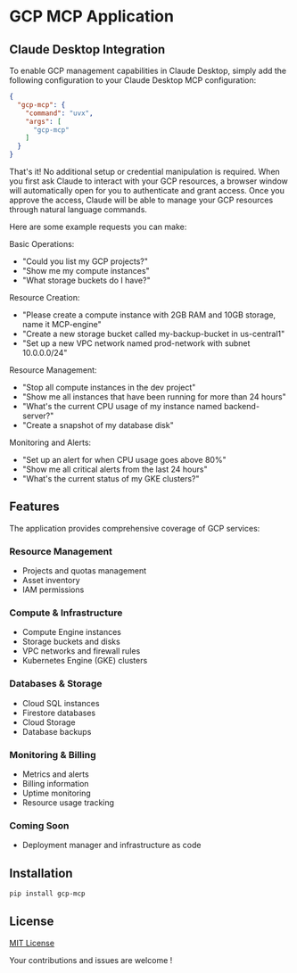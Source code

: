 # GCP MCP Application

## Claude Desktop Integration

To enable GCP management capabilities in Claude Desktop, simply add the following configuration to your Claude Desktop MCP configuration:

```json
{
  "gcp-mcp": {
    "command": "uvx",
    "args": [
      "gcp-mcp"
    ]
  }
}
```

That's it! No additional setup or credential manipulation is required. When you first ask Claude to interact with your GCP resources, a browser window will automatically open for you to authenticate and grant access. Once you approve the access, Claude will be able to manage your GCP resources through natural language commands.

Here are some example requests you can make:

Basic Operations:
- "Could you list my GCP projects?"
- "Show me my compute instances"
- "What storage buckets do I have?"

Resource Creation:
- "Please create a compute instance with 2GB RAM and 10GB storage, name it MCP-engine"
- "Create a new storage bucket called my-backup-bucket in us-central1"
- "Set up a new VPC network named prod-network with subnet 10.0.0.0/24"

Resource Management:
- "Stop all compute instances in the dev project"
- "Show me all instances that have been running for more than 24 hours"
- "What's the current CPU usage of my instance named backend-server?"
- "Create a snapshot of my database disk"

Monitoring and Alerts:
- "Set up an alert for when CPU usage goes above 80%"
- "Show me all critical alerts from the last 24 hours"
- "What's the current status of my GKE clusters?"

## Features

The application provides comprehensive coverage of GCP services:

### Resource Management
- Projects and quotas management
- Asset inventory
- IAM permissions

### Compute & Infrastructure
- Compute Engine instances
- Storage buckets and disks
- VPC networks and firewall rules
- Kubernetes Engine (GKE) clusters

### Databases & Storage
- Cloud SQL instances
- Firestore databases
- Cloud Storage
- Database backups

### Monitoring & Billing
- Metrics and alerts
- Billing information
- Uptime monitoring
- Resource usage tracking

### Coming Soon
- Deployment manager and infrastructure as code

## Installation

```bash
pip install gcp-mcp
```

## License

[MIT License](LICENSE) 

Your contributions and issues are welcome !
